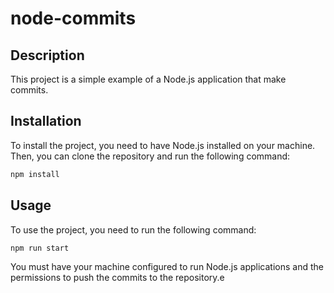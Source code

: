 # node-commits

## Description

This project is a simple example of a Node.js application that make commits.

## Installation

To install the project, you need to have Node.js installed on your machine. Then, you can clone the repository and run the following command:

```bash
npm install
```

## Usage

To use the project, you need to run the following command:

```bash
npm run start
```

You must have your machine configured to run Node.js applications and the permissions to push the commits to the repository.e
